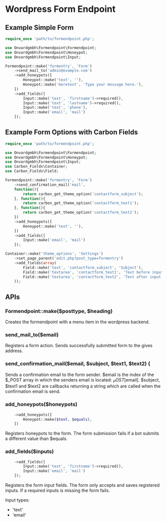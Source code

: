 # Wordpress Form Endpoint

## Example Simple Form
```php
require_once 'path/to/formendpoint.php';

use Onvardgmbh\Formendpoint\Formendpoint;
use Onvardgmbh\Formendpoint\Honeypot;
use Onvardgmbh\Formendpoint\Input;

Formendpoint::make('formentry', 'Form')
	->send_mail_to('admin@example.com')
	->add_honeypots([
		Honeypot::make('text', ''),
		Honeypot::make('moretext', 'Type your message here.'),
	])
	->add_fields([
		Input::make('text', 'firstname')->required(),
		Input::make('text', 'lastname')->required(),
		Input::make('text', 'phone'),
		Input::make('email', 'mail')
	]);
```

## Example Form Options with Carbon Fields
```php
require_once 'path/to/formendpoint.php';

use Onvardgmbh\Formendpoint\Formendpoint;
use Onvardgmbh\Formendpoint\Honeypot;
use Onvardgmbh\Formendpoint\Input;
use Carbon_Fields\Container;
use Carbon_Fields\Field;

Formendpoint::make('formentry', 'Form')
	->send_confirmation_mail('mail',
	function(){
		return carbon_get_theme_option('contactform_subject');
	}, function(){
		return carbon_get_theme_option('contactform_text1');
	}, function(){
		return carbon_get_theme_option('contactform_text2');
	})
	->add_honeypots([
		Honeypot::make('text', ''),
	])
	->add_fields([
		Input::make('email', 'mail')
	]);

Container::make('theme_options', 'Settings')
	->set_page_parent('edit.php?post_type=formentry')
	->add_fields(array(
		Field::make('text', 'contactform_subject', 'Subject'),
		Field::make('textarea', 'contactform_text1', 'Text before input'),
		Field::make('textarea', 'contactform_text2', 'Text after input')
	));
```
## APIs

### Formendpoint::make($posttype, $heading)
Creates the formendpoint with a menu item in the wordpress backend.

### send_mail_to($email)
Registers a form action. Sends successfully submitted form to the gives address.

### send_confirmation_mail($email, $subject, $text1, $text2) {
Sends a confirmation email to the form sender. $email is the index of the $_POST array in which the senders email is located: $_POST[$email].
$subject, $text1 and $text2 are callbacks returning a string which are called when the confirmation email is send.

### add_honeypots($honeypots)
```php
	->add_honeypots([
		Honeypot::make($text, $equals),
	])
```
Registers honeypots to the form. The form submission fails if a bot submits a different value than $equals.

### add_fields($inputs)
```php
	->add_fields([
		Input::make('text', 'firstname')->required(),
		Input::make('email', 'mail')
	]);
```
Registers the form input fields. The form only accepts and saves registered inputs. If a required inputs is missing the form fails.

Input types:
 - 'text'
 - 'email'
